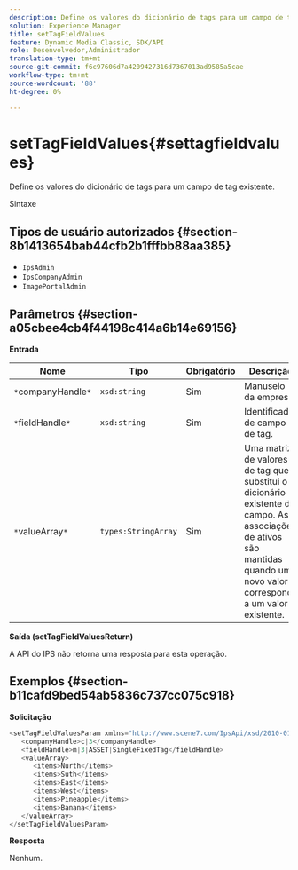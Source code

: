 ```yaml
---
description: Define os valores do dicionário de tags para um campo de tag existente.
solution: Experience Manager
title: setTagFieldValues
feature: Dynamic Media Classic, SDK/API
role: Desenvolvedor,Administrador
translation-type: tm+mt
source-git-commit: f6c97606d7a4209427316d7367013ad9585a5cae
workflow-type: tm+mt
source-wordcount: '88'
ht-degree: 0%

---
```



# setTagFieldValues{#settagfieldvalues}

Define os valores do dicionário de tags para um campo de tag existente.

Sintaxe

## Tipos de usuário autorizados {#section-8b1413654bab44cfb2b1fffbb88aa385}

* `IpsAdmin`
* `IpsCompanyAdmin`
* `ImagePortalAdmin`

## Parâmetros {#section-a05cbee4cb4f44198c414a6b14e69156}

**Entrada**

| Nome | Tipo | Obrigatório | Descrição |
|---|---|---|---|
| `*`companyHandle`*` | `xsd:string` | Sim | Manuseio da empresa. |
| `*`fieldHandle`*` | `xsd:string` | Sim | Identificador de campo de tag. |
| `*`valueArray`*` | `types:StringArray` | Sim | Uma matriz de valores de tag que substitui o dicionário existente do campo. As associações de ativos são mantidas quando um novo valor corresponde a um valor existente. |

**Saída (setTagFieldValuesReturn)**

A API do IPS não retorna uma resposta para esta operação.

## Exemplos {#section-b11cafd9bed54ab5836c737cc075c918}

**Solicitação**

```java
<setTagFieldValuesParam xmlns="http://www.scene7.com/IpsApi/xsd/2010-01-31">
   <companyHandle>c|3</companyHandle>
   <fieldHandle>m|3|ASSET|SingleFixedTag</fieldHandle>
   <valueArray>
      <items>Nurth</items>
      <items>Suth</items>
      <items>East</items>
      <items>West</items>
      <items>Pineapple</items>
      <items>Banana</items>
   </valueArray>
</setTagFieldValuesParam>
```

**Resposta**

Nenhum.
